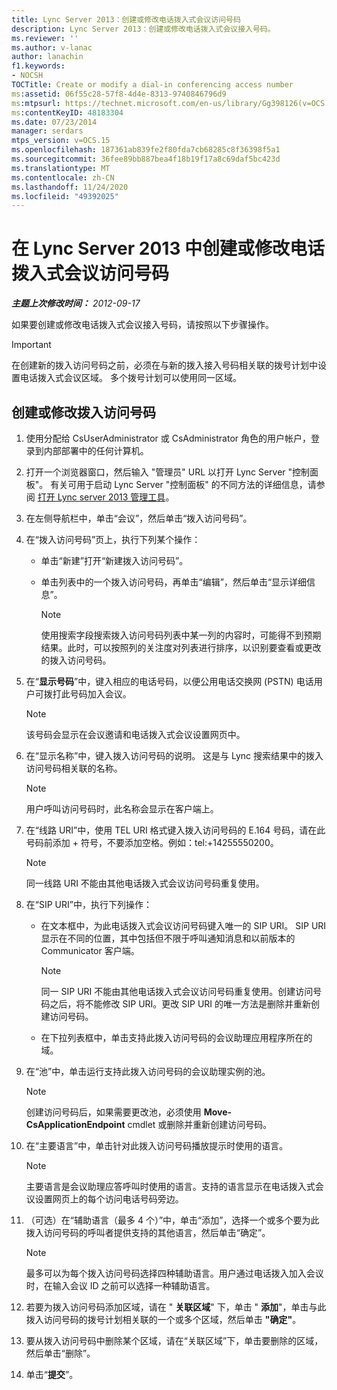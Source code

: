 ```yaml
---
title: Lync Server 2013：创建或修改电话拨入式会议访问号码
description: Lync Server 2013：创建或修改电话拨入式会议接入号码。
ms.reviewer: ''
ms.author: v-lanac
author: lanachin
f1.keywords:
- NOCSH
TOCTitle: Create or modify a dial-in conferencing access number
ms:assetid: 06f55c28-57f8-4d4e-8313-9740846796d9
ms:mtpsurl: https://technet.microsoft.com/en-us/library/Gg398126(v=OCS.15)
ms:contentKeyID: 48183304
ms.date: 07/23/2014
manager: serdars
mtps_version: v=OCS.15
ms.openlocfilehash: 187361ab839fe2f80fda7cb68285c8f36398f5a1
ms.sourcegitcommit: 36fee89bb887bea4f18b19f17a8c69daf5bc423d
ms.translationtype: MT
ms.contentlocale: zh-CN
ms.lasthandoff: 11/24/2020
ms.locfileid: "49392025"
---
```

# <a name="create-or-modify-a-dial-in-conferencing-access-number-in-lync-server-2013"></a>在 Lync Server 2013 中创建或修改电话拨入式会议访问号码

<div data-xmlns="http://www.w3.org/1999/xhtml">

<div class="topic" data-xmlns="http://www.w3.org/1999/xhtml" data-msxsl="urn:schemas-microsoft-com:xslt" data-cs="https://msdn.microsoft.com/">

<div data-asp="https://msdn2.microsoft.com/asp">



</div>

<div id="mainSection">

<div id="mainBody">

<span> </span>

_**主题上次修改时间：** 2012-09-17_

如果要创建或修改电话拨入式会议接入号码，请按照以下步骤操作。

<div>


> [!IMPORTANT]  
> 在创建新的拨入访问号码之前，必须在与新的拨入接入号码相关联的拨号计划中设置电话拨入式会议区域。 多个拨号计划可以使用同一区域。



</div>

<div>

## <a name="to-create-or-modify-a-dial-in-access-number"></a>创建或修改拨入访问号码

1.  使用分配给 CsUserAdministrator 或 CsAdministrator 角色的用户帐户，登录到内部部署中的任何计算机。

2.  打开一个浏览器窗口，然后输入 "管理员" URL 以打开 Lync Server "控制面板"。 有关可用于启动 Lync Server "控制面板" 的不同方法的详细信息，请参阅 [打开 Lync server 2013 管理工具](lync-server-2013-open-lync-server-administrative-tools.md)。

3.  在左侧导航栏中，单击“会议”，然后单击“拨入访问号码”。

4.  在“拨入访问号码”页上，执行下列某个操作：
    
      - 单击“新建”打开“新建拨入访问号码”。
    
      - 单击列表中的一个拨入访问号码，再单击“编辑”，然后单击“显示详细信息”。
        
        <div>
        

        > [!NOTE]  
        > 使用搜索字段搜索拨入访问号码列表中某一列的内容时，可能得不到预期结果。此时，可以按照列的关注度对列表进行排序，以识别要查看或更改的拨入访问号码。

        
        </div>

5.  在“**显示号码**”中，键入相应的电话号码，以便公用电话交换网 (PSTN) 电话用户可拨打此号码加入会议。
    
    <div>
    

    > [!NOTE]  
    > 该号码会显示在会议邀请和电话拨入式会议设置网页中。

    
    </div>

6.  在“显示名称”中，键入拨入访问号码的说明。 这是与 Lync 搜索结果中的拨入访问号码相关联的名称。
    
    <div>
    

    > [!NOTE]  
    > 用户呼叫访问号码时，此名称会显示在客户端上。

    
    </div>

7.  在“线路 URI”中，使用 TEL URI 格式键入拨入访问号码的 E.164 号码，请在此号码前添加 + 符号，不要添加空格。例如：tel:+14255550200。
    
    <div>
    

    > [!NOTE]  
    > 同一线路 URI 不能由其他电话拨入式会议访问号码重复使用。

    
    </div>

8.  在“SIP URI”中，执行下列操作：
    
      - 在文本框中，为此电话拨入式会议访问号码键入唯一的 SIP URI。 SIP URI 显示在不同的位置，其中包括但不限于呼叫通知消息和以前版本的 Communicator 客户端。
        
        <div>
        

        > [!NOTE]  
        > 同一 SIP URI 不能由其他电话拨入式会议访问号码重复使用。创建访问号码之后，将不能修改 SIP URI。更改 SIP URI 的唯一方法是删除并重新创建访问号码。

        
        </div>
    
      - 在下拉列表框中，单击支持此拨入访问号码的会议助理应用程序所在的域。

9.  在“池”中，单击运行支持此拨入访问号码的会议助理实例的池。
    
    <div>
    

    > [!NOTE]  
    > 创建访问号码后，如果需要更改池，必须使用  <STRONG>Move-CsApplicationEndpoint</STRONG> cmdlet 或删除并重新创建访问号码。

    
    </div>

10. 在“主要语言”中，单击针对此拨入访问号码播放提示时使用的语言。
    
    <div>
    

    > [!NOTE]  
    > 主要语言是会议助理应答呼叫时使用的语言。支持的语言显示在电话拨入式会议设置网页上的每个访问电话号码旁边。

    
    </div>

11. （可选）在“辅助语言（最多 4 个）”中，单击“添加”，选择一个或多个要为此拨入访问号码的呼叫者提供支持的其他语言，然后单击“确定”。
    
    <div>
    

    > [!NOTE]  
    > 最多可以为每个拨入访问号码选择四种辅助语言。用户通过电话拨入加入会议时，在输入会议 ID 之前可以选择一种辅助语言。

    
    </div>

12. 若要为拨入访问号码添加区域，请在 " **关联区域**" 下，单击 " **添加**"，单击与此拨入访问号码的拨号计划相关联的一个或多个区域，然后单击 **"确定"**。

13. 要从拨入访问号码中删除某个区域，请在“关联区域”下，单击要删除的区域，然后单击“删除”。

14. 单击“**提交**”。

</div>

</div>

<span> </span>

</div>

</div>

</div>

